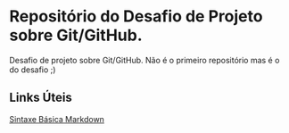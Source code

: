 # Repositório do Desafio de Projeto sobre Git/GitHub.
Desafio de projeto sobre Git/GitHub. Não é o primeiro repositório mas é o do desafio ;)

## Links Úteis

[Sintaxe Básica Markdown](https://www.markdownguide.org/basic-syntax/)
